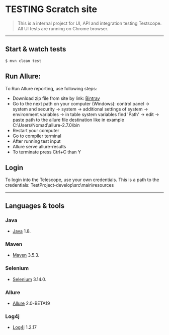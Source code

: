 
# TESTING Scratch site
> This is a internal project for UI, API and integration testing Testscope. All UI tests are running on Chrome browser.

---

## Start & watch tests

    $ mvn clean test

## Run Allure:

To Run Allure reporting, use following steps:
- Download zip file from site by link: [Bintray](https://bintray.com/qameta/generic/allure2)
- Go to the next path on your computer (Windows): control panel -> system and security -> system -> additional settings of system -> environment variables
   -> in table system variables find 'Path' -> edit -> paste path to the allure file destination like in example
   C:\Users\Nomad\allure-2.7.0\bin
- Restart your computer
- Go to compiler terminal
- After running test input
- Allure serve allure-results
- To terminate press Ctrl+C than Y

## Login

To login into the Telescope, use your own credentials.
This is a path to the credentials: TestProject-develop\src\main\resources

---

## Languages & tools

### Java

- [Java](https://www.java.com) 1.8.

### Maven

- [Maven](https://maven.apache.org/) 3.5.3.

### Selenium

- [Selenium](https://www.seleniumhq.org/) 3.14.0.

### Allure

- [Allure](http://allure.qatools.ru/) 2.0-BETA19

### Log4j

- [Log4j](http://logging.apache.org/log4j/1.2/) 1.2.17

